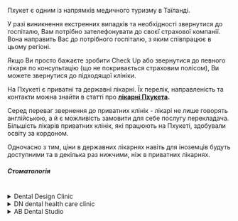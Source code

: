 Пхукет є одним із напрямків медичного туризму в Таїланді.

У разі виникнення екстренних випадків та необхідності звернутися до госпіталю, Вам потрібно зателефонувати до своєї страхової компанії. Вона направить Вас до потрібного госпіталю, з яким співпрацює в цьому регіоні.

Якщо Ви просто бажаєте зробити Check Up або звернутися до певного лікаря по консультацію (що не покривається страховим полісом), Ви можете звернутися до підходящої клініки.

На Пхукеті є приватні та державні лікарні. Їх перелік, направленість та контакти можна знайти в статті про **[лікарні Пхукета](/article/2a5200fb235a150b0d7571f2f).**

<section type="note">

Серед переваг звернення до приватних клінік - лікарі не лише говорять англійською, а й є можливість замовити для себе послугу перекладача. Більшість лікарів приватних клінік, які працюють на Пхукеті, здобували освіту за кордоном.

Одночасно з тим, ціни в державних лікарнях навіть для іноземців будуть доступними та в декілька раз нижчими, ніж в приватних лікарнях.
</section>


##### Стоматологія

</br>

<details>
<summary>Dental Design Clinic</summary>


Адреса: 152/13 Pracha uthit1 road, Phuket ([адреса на GoogleMaps](https://www.google.co.th/maps?channel=iphone_bm&cs=1&q=Dental+Design+Clinic+-+%E0%B8%84%E0%B8%A5%E0%B8%B4%E0%B8%99%E0%B8%B4%E0%B8%81%E0%B8%97%E0%B8%B1%E0%B8%99%E0%B8%95%E0%B8%81%E0%B8%A3%E0%B8%A3%E0%B8%A1%E0%B9%80%E0%B8%94%E0%B9%87%E0%B8%99%E0%B8%97%E0%B8%B1%E0%B8%A5%E0%B8%94%E0%B8%B5%E0%B9%84%E0%B8%8B%E0%B8%99%E0%B9%8C&gsas=1&client=safari&lsig=AB86z5V3Zdd2ky1OMGRo7wWXf5MI&shem=lsse&kgs=34017d01352b16d7&shndl=-1&entrypoint=sh/x/kp/local&um=1&ie=UTF-8&sa=X&ved=2ahUKEwj3_IWmjMz7AhXikosKHeE7B2QQ_AUoAXoECAEQAw))

Телефон: +66 76 610 100

Сайт: [phuketdentaldesign](http://www.phuketdentaldesign.com/)

Електронна пошта: Phuketdentaldesign@gmail.com

[Сторінка](https://th-th.facebook.com/dentaldesignphuket/) у Facebook

</details>

<details>
<summary>DN dental health care clinic</summary>

Адреса: 99/30 Pra Phuket Keaw Road Kathu, Kathu District, Phuket 83120 ([адреса на GoogleMaps](https://maps.app.goo.gl/7Mv2XaCCiruCWvMg9?g_st=ic))

Телефон: +66 7661 2699; +66 83 550 5007

Сайт: [phuketdndental](https://www.phuketdndental.com/)

[Сторінка](https://www.facebook.com/pages/Dn%20Dental%20Health%20Care%20Clinic/173238072732177/) у Facebook

</details>

<details>
<summary>AB Dental Studio</summary>

Адреса: 61 4-5 Thep Krasattri Rd, Tambon Talat Yai ([адреса на GoogleMaps](https://www.google.com/maps/place/AB+Dental+Studio+%E0%B8%84%E0%B8%A5%E0%B8%B4%E0%B8%99%E0%B8%B4%E0%B8%81%E0%B8%97%E0%B8%B1%E0%B8%99%E0%B8%95%E0%B8%81%E0%B8%A3%E0%B8%A3%E0%B8%A1+%E0%B9%80%E0%B8%AD%E0%B8%9A%E0%B8%B5+%E0%B9%80%E0%B8%94%E0%B8%99%E0%B8%97%E0%B8%AD%E0%B8%A5+%E0%B8%AA%E0%B8%95%E0%B8%B9%E0%B8%94%E0%B8%B4%E0%B9%82%E0%B8%AD/@7.889021,98.3899486,17z/data=!3m1!4b1!4m5!3m4!1s0x3050318f90a5105b:0xa227360f6d12975a!8m2!3d7.8890246!4d98.3900117?hl=uk-UA))

Телефон: 083 954 6566

Line: @abdental

[Посилання](https://www.instagram.com/ab_dentalclinic/) в Instagram

WhatsApp: +66839546566

Сайт: [abdentalphuket](https://www.abdentalphuket.com/)

</details>

